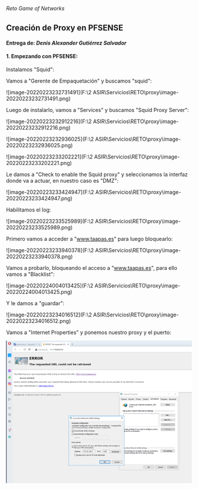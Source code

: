 ###### Reto Game of Networks

## Creación de Proxy en PFSENSE

#### Entrega de: *Denis Alexander Gutiérrez Salvador*

#### 1. Empezando con PFSENSE:

Instalamos "Squid":

Vamos a "Gerente de Empaquetación" y buscamos "squid":

![image-20220223232731491](F:\2 ASIR\Servicios\RETO\proxy\image-20220223232731491.png)

Luego de instalarlo, vamos a "Services" y buscamos "Squid Proxy Server":

![image-20220223232912216](F:\2 ASIR\Servicios\RETO\proxy\image-20220223232912216.png)

![image-20220223232936025](F:\2 ASIR\Servicios\RETO\proxy\image-20220223232936025.png)

![image-20220223233202221](F:\2 ASIR\Servicios\RETO\proxy\image-20220223233202221.png)

Le damos a "Check to enable the Squid proxy" y seleccionamos la interfaz donde va a actuar, en nuestro caso es "DMZ":

![image-20220223233424947](F:\2 ASIR\Servicios\RETO\proxy\image-20220223233424947.png)

Habilitamos el log:

![image-20220223233525989](F:\2 ASIR\Servicios\RETO\proxy\image-20220223233525989.png)

Primero vamos a acceder a "www.taapas.es" para luego bloquearlo:

![image-20220223233940378](F:\2 ASIR\Servicios\RETO\proxy\image-20220223233940378.png)

Vamos a probarlo, bloqueando el acceso a "www.taapas.es", para ello vamos a "Blacklist":

![image-20220224004013425](F:\2 ASIR\Servicios\RETO\proxy\image-20220224004013425.png)

Y le damos a "guardar":

![image-20220223234016512](F:\2 ASIR\Servicios\RETO\proxy\image-20220223234016512.png)

Vamos a "Internet Properties" y ponemos nuestro proxy y el puerto:

![image-20220224004847274](proxy/image-20220224004847274.png)







